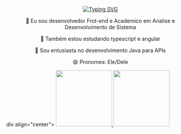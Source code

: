 <p align="center">
  <a href="https://git.io/typing-svg">
    <img src="https://readme-typing-svg.demolab.com?font=Fira+Code&weight=600&size=25&pause=1000&color=ffffff&random=false&width=435&height=40&lines=Ol%C3%A1%2C+eu+sou+André+O.+Marçal+%E2%98%95%F0%9F%92%BB%F0%9F%8C%9" alt="Typing SVG">
  </a>
</p>
<div align="center">
  
🔭 Eu sou desenvolvedor Frot-end e Academico em Analise e Desenvolvimento de Sistema


🌱 Também estou estudando typescript e angular

💬 Sou entusiasta no desenvolvimento Java para APIs

😄 Pronomes: Ele/Dele
</div>
div align="center">
  <a href="https://github.com/MarcalAndre">
  <img height="150em" src="https://github-readme-stats.vercel.app/api?username=MarcaAndrel&show_icons=true&theme=dark&include_all_commits=true&count_private=true"/>
  <img height="150em" src="https://github-readme-stats.vercel.app/api/top-langs/?username=MarcalAndre&layout=compact&langs_count=7&theme=dark"/>
</div>
